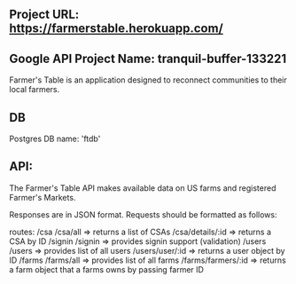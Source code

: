 ## Project URL: https://farmerstable.herokuapp.com/
## Google API Project Name: tranquil-buffer-133221

Farmer's Table is an application designed to reconnect communities to their local farmers.

## DB
Postgres DB name: 'ftdb'

## API:
The Farmer's Table API makes available data on US farms and registered Farmer's Markets.

Responses are in JSON format.
Requests should be formatted as follows:
<!-- TODO provide API interface-->
routes:
/csa
  /csa/all => returns a list of CSAs
  /csa/details/:id => returns a CSA by ID
/signin
  /signin => provides signin support (validation)
/users  
  /users => provides list of all users
  /users/user/:id => returns a user object by ID
/farms
  /farms/all => provides list of all farms
  /farms/farmers/:id => returns a farm object that a farms owns by passing farmer ID
